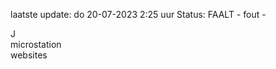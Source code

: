 laatste update: 
do 20-07-2023  2:25   uur 
Status: FAALT - fout - 
<div class="service R">J</div><div class="service R">microstation</div><div class="service R">websites</div>